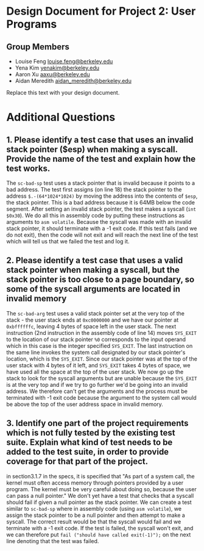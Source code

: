 Design Document for Project 2: User Programs
============================================

## Group Members

* Louise Feng <louise.feng@berkeley.edu>
* Yena Kim <yenakim@berkeley.edu>
* Aaron Xu <aaxu@berkeley.edu>
* Aidan Meredith <aidan_meredith@berkeley.edu>

Replace this text with your design document.

# Additional Questions

## 1. Please identify a test case that uses an invalid stack pointer ($esp) when making a syscall. Provide the name of the test and explain how the test works.

The `sc-bad-sp` test uses a stack pointer that is invalid because it points to a bad address. The test first assigns (on line 18) the stack pointer to the address `$.-(64*1024*1024)` by moving the address into the contents of `$esp`, the stack pointer. This is a bad address because it is 64MB below the code segment. After setting an invalid stack pointer, the test makes a syscall (`int  $0x30`). We do all this in assembly code by putting these instructions as arguments to `asm volatile`. Because the syscall was made with an invalid stack pointer, it should terminate with a -1 exit code. If this test fails (and we do not exit), then the code will not exit and will reach the next line of the test which will tell us that we failed the test and log it.

## 2. Please identify a test case that uses a valid stack pointer when making a syscall, but the stack pointer is too close to a page boundary, so some of the syscall arguments are located in invalid memory

The `sc-bad-arg` test uses a valid stack pointer set at the very top of the stack - the user stack ends at `0xc0000000` and we have our pointer at `0xbffffffc`, leaving 4 bytes of space left in the user stack. The next instruction (2nd instruction in the assembly code of line 14) moves `SYS_EXIT` to the location of our stack pointer `%0` corresponds to the input operand which in this case is the integer specified `SYS_EXIT`. The last instruction on the same line invokes the system call designated by our stack pointer's location, which is the  `SYS_EXIT`. Since our stack pointer was at the top of the user stack with 4 bytes of it left, and `SYS_EXIT` takes 4 bytes of space, we have used all the space at the top of the user stack. We now go up the stack to look for the syscall arguments but are unable because the `SYS_EXIT` is at the very top and if we try to go further we'd be going into an invalid address. We therefore can't get the arguments and the process must be terminated with -1 exit code because the argument to the system call would be above the top of the user address space in invalid memory.


## 3. Identify one part of the project requirements which is not fully tested by the existing test suite. Explain what kind of test needs to be added to the test suite, in order to provide coverage for that part of the project.

in section3.1.7 in the specs, it is specified that "As part of a system call, the kernel must often access memory through pointers provided by a user
program. The kernel must be very careful about doing so, because the user can pass a null pointer." We don't yet have a test that checks that a syscall should fail if given a null pointer as the stack pointer. We can create a test similar to `sc-bad-sp` where in assembly code (using `asm volatile`), we assign the stack pointer to be a null pointer and then attempt to make a syscall. The correct result would be that the syscall would fail and we terminate with a -1 exit code. If the test is failed, the syscall won't exit, and we can therefore put `fail ("should have called exit(-1)");` on the next line denoting that the test was failed.
